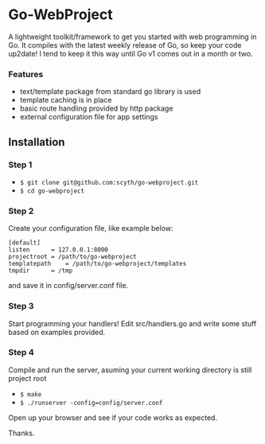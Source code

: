 Go-WebProject
=============

A lightweight toolkit/framework to get you started with web programming in Go.
It compiles with the latest weekly release of Go, so keep your code up2date! I tend to keep it this way until Go v1 comes out in a month or two.


### Features

* text/template package from standard go library is used
* template caching is in place
* basic route handling provided by http package
* external configuration file for app settings


Installation
------------

### Step 1

* `$ git clone git@github.com:scyth/go-webproject.git`
* `$ cd go-webproject`


### Step 2

Create your configuration file, like example below:

	[default]
	listen		= 127.0.0.1:8000
	projectroot	= /path/to/go-webproject
	templatepath	= /path/to/go-webproject/templates
	tmpdir		= /tmp

and save it in config/server.conf file.

### Step 3

Start programming your handlers! Edit src/handlers.go and write some stuff based on examples provided.

### Step 4

Compile and run the server, asuming your current working directory is still project root

* `$ make`
* `$ ./runserver -config=config/server.conf`

Open up your browser and see if your code works as expected.

Thanks.

